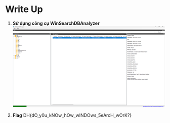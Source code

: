# Write Up

1. **Sử dụng công cụ WinSearchDBAnalyzer**
   ![alt text](image.png)

2. **Flag**
   DH{dO_y0u_kNOw_hOw_wINDOws_5eArcH_wOrK?}